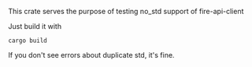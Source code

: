 This crate serves the purpose of testing no_std support of fire-api-client

Just build it with 
```
cargo build
```

If you don't see errors about duplicate std, it's fine.

